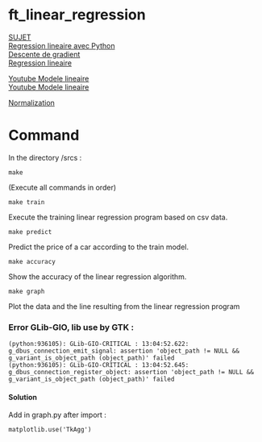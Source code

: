 # ft_linear_regression

[SUJET](https://cdn.intra.42.fr/pdf/pdf/117108/en.subject.pdf)  
[Regression lineaire avec Python](https://moncoachdata.com/blog/regression-lineaire-avec-python/)  
[Descente de gradient](https://www.ibm.com/fr-fr/topics/gradient-descent)  
[Regression lineaire](https://towardsdatascience.com/linear-regression-using-gradient-descent-97a6c8700931)  

[Youtube Modele lineaire](https://www.youtube.com/watch?v=wg7-roETbbM)  
[Youtube Modele lineaire](https://www.youtube.com/watch?v=8Y3r7F47Xfo)  

[Normalization](https://www.codecademy.com/article/normalization)  


# Command

In the directory /srcs :

	make

(Execute all commands in order)

	make train

Execute the training linear regression program based on csv data.

	make predict

Predict the price of a car according to the train model.

	make accuracy

Show the accuracy of the linear regression algorithm.

	make graph

Plot the data and the line resulting from the linear regression program

### Error GLib-GIO, lib use by GTK :

	(python:936105): GLib-GIO-CRITICAL : 13:04:52.622: g_dbus_connection_emit_signal: assertion 'object_path != NULL && g_variant_is_object_path (object_path)' failed
	(python:936105): GLib-GIO-CRITICAL : 13:04:52.645: g_dbus_connection_register_object: assertion 'object_path != NULL && g_variant_is_object_path (object_path)' failed

#### Solution 

Add in graph.py after import :

	matplotlib.use('TkAgg')
